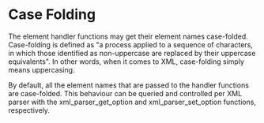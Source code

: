 Case Folding
============

The element handler functions may get their element names <span
class="glossterm">case-folded</span>. Case-folding is defined as "a
process applied to a sequence of characters, in which those identified
as non-uppercase are replaced by their uppercase equivalents". In other
words, when it comes to XML, case-folding simply means uppercasing.

By default, all the element names that are passed to the handler
functions are case-folded. This behaviour can be queried and controlled
per XML parser with the <span
class="function">xml\_parser\_get\_option</span> and <span
class="function">xml\_parser\_set\_option</span> functions,
respectively.
